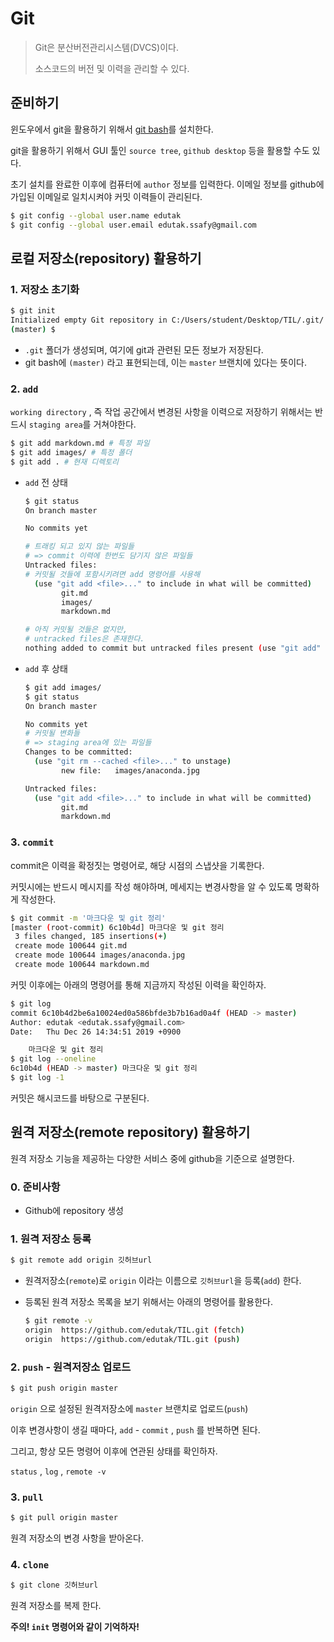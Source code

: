 # Git

> Git은 분산버전관리시스템(DVCS)이다.
>
> 소스코드의 버전 및 이력을 관리할 수 있다.

## 준비하기

윈도우에서 git을 활용하기 위해서 [git bash](https://gitforwindows.org)를 설치한다.

git을 활용하기 위해서 GUI 툴인 `source tree`, `github desktop` 등을 활용할 수도 있다.

초기 설치를 완료한 이후에 컴퓨터에 `author` 정보를 입력한다. 이메일 정보를 github에 가입된 이메일로 일치시켜야 커밋 이력들이 관리된다.

```bash
$ git config --global user.name edutak
$ git config --global user.email edutak.ssafy@gmail.com
```

## 로컬 저장소(repository) 활용하기

### 1. 저장소 초기화

```bash
$ git init
Initialized empty Git repository in C:/Users/student/Desktop/TIL/.git/
(master) $
```

* `.git` 폴더가 생성되며, 여기에 git과 관련된 모든 정보가 저장된다.
* git bash에 `(master)` 라고 표현되는데, 이는 `master`  브랜치에 있다는 뜻이다.

### 2. `add`

`working directory` , 즉 작업 공간에서 변경된 사항을 이력으로 저장하기 위해서는 반드시 `staging area`를 거쳐야한다.

```bash
$ git add markdown.md # 특정 파일
$ git add images/ # 특정 폴더
$ git add . # 현재 디렉토리
```

* `add` 전 상태

  ```bash
  $ git status
  On branch master
  
  No commits yet
  
  # 트래킹 되고 있지 않는 파일들
  # => commit 이력에 한번도 담기지 않은 파일들
  Untracked files:
  # 커밋될 것들에 포함시키려면 add 명령어를 사용해
    (use "git add <file>..." to include in what will be committed)
          git.md
          images/
          markdown.md
  
  # 아직 커밋될 것들은 없지만, 
  # untracked files은 존재한다.
  nothing added to commit but untracked files present (use "git add" to track)
  ```

* `add` 후 상태

  ```bash
  $ git add images/
  $ git status
  On branch master
  
  No commits yet
  # 커밋될 변화들
  # => staging area에 있는 파일들
  Changes to be committed:
    (use "git rm --cached <file>..." to unstage)
          new file:   images/anaconda.jpg
  
  Untracked files:
    (use "git add <file>..." to include in what will be committed)
          git.md
          markdown.md
  
  ```

### 3. `commit`

commit은 이력을 확정짓는 명령어로, 해당 시점의 스냅샷을 기록한다.

커밋시에는 반드시 메시지를 작성 해야하며, 메세지는 변경사항을 알 수 있도록 명확하게 작성한다.

```bash
$ git commit -m '마크다운 및 git 정리'
[master (root-commit) 6c10b4d] 마크다운 및 git 정리
 3 files changed, 185 insertions(+)
 create mode 100644 git.md
 create mode 100644 images/anaconda.jpg
 create mode 100644 markdown.md

```

커밋 이후에는 아래의 명령어를 통해 지금까지 작성된 이력을 확인하자.

```bash
$ git log
commit 6c10b4d2be6a10024ed0a586bfde3b7b16ad0a4f (HEAD -> master)
Author: edutak <edutak.ssafy@gmail.com>
Date:   Thu Dec 26 14:34:51 2019 +0900

    마크다운 및 git 정리
$ git log --oneline
6c10b4d (HEAD -> master) 마크다운 및 git 정리
$ git log -1
```

커밋은 해시코드를 바탕으로 구분된다.

## 원격 저장소(remote repository) 활용하기

원격 저장소 기능을 제공하는 다양한 서비스 중에 github을 기준으로 설명한다.

### 0. 준비사항

* Github에 repository 생성

### 1. 원격 저장소 등록

```bash
$ git remote add origin 깃허브url
```

* 원격저장소(`remote`)로 `origin` 이라는 이름으로 `깃허브url`을 등록(`add`) 한다.

* 등록된 원격 저장소 목록을 보기 위해서는 아래의 명령어를 활용한다.

  ```bash
  $ git remote -v
  origin  https://github.com/edutak/TIL.git (fetch)
  origin  https://github.com/edutak/TIL.git (push)
  ```

### 2. `push` - 원격저장소 업로드

```bash
$ git push origin master
```

`origin` 으로 설정된 원격저장소에 `master` 브랜치로 업로드(`push`)

이후 변경사항이 생길 때마다, `add` - `commit` , `push` 를 반복하면 된다.

그리고, 항상 모든 명령어 이후에 연관된 상태를 확인하자. 

`status` , `log` , `remote -v`

### 3. `pull`

```bash
$ git pull origin master
```

원격 저장소의 변경 사항을 받아온다.

### 4. `clone`

```bash
$ git clone 깃허브url
```

원격 저장소를 복제 한다. 

**주의! `init` 명령어와 같이 기억하자!**

